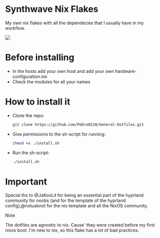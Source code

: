 # Synthwave Nix Flakes

My own nix flakes with all the dependecies that I usually have in my workflow.

<img src="./assets/readme_resources/workflow.gif">

# Before installing
 - In the hosts add your own host and add your own hardware-configuration.nix
 - Check the modules for all your names

# How to install it
  - Clone the repo:
    ```bash
    git clone https://github.com/PeDro0210/General-Dotfiles.git
    ```
  - Give permissions to the sh-script for running:
    ```bash
    chmod +x ./install.sh
    ```
  - Run the sh-script:
    ```bash
    ./install.sh
    ```

# Important

Special thx to @JaKooLit for being an essential part of the hyprland community for noobs (and for the template of the hyprland config),@notusknot for the nix template and all the NixOS community.

> [!NOTE]
> The dotfiles are agnostic to nix. Cause' they were created before my first nixos boot.
> I'm new to nix, so this flake has a lot of bad practices.


